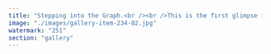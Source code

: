 ```yaml
---
title: "Stepping into the Graph.<br /><br />This is the first glimpse into a personalized and immersive experience—where every post, every connection, every layer is part of a larger story.<br /><br />It’s not just content. It’s an evolving system of thought.<br /><br />What started as scattered reflections becomes an orchestrated graph—narrative flows, living sequences, dynamic paths of engagement. You'll soon navigate not by scroll, but by signal.<br /><br />Why 'bitcoin zero obsolete' will soon be obvious. Pump ETH. Pump Eigen. Pump Morpho. Flow is the new consensus.<br /><br />Explore the toolkit— https://lnkd.in/eGjpmQi3 —open and adaptable. More coming soon. You haven’t seen anything yet."
image: "./images/gallery-item-234-02.jpg"
watermark: "251"
section: "gallery"
---
```

